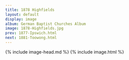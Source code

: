 ```yaml
---
title: 1878 Highfields
layout: default
display: image
album: German Baptist Churches Album
image: 1878-Highfields.jpg
prev: 1877-Ipswich.html
next: 1881-Toowong.html
---
```

{% include image-head.md %}
{% include image.html %}